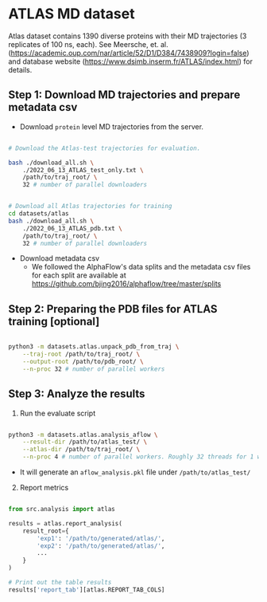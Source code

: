 # ATLAS MD dataset

Atlas dataset contains 1390 diverse proteins with their MD trajectories (3 replicates of 100 ns, each). 
See Meersche, et. al. (https://academic.oup.com/nar/article/52/D1/D384/7438909?login=false) and database website (https://www.dsimb.inserm.fr/ATLAS/index.html) for details.


## Step 1: Download MD trajectories and prepare metadata csv
- Download `protein` level MD trajectories from the server.
```bash

# Download the Atlas-test trajectories for evaluation.

bash ./download_all.sh \
    ./2022_06_13_ATLAS_test_only.txt \
    /path/to/traj_root/ \
    32 # number of parallel downloaders


# Download all Atlas trajectories for training
cd datasets/atlas
bash ./download_all.sh \
    ./2022_06_13_ATLAS_pdb.txt \
    /path/to/traj_root/ \
    32 # number of parallel downloaders
```

- Download metadata csv
    - We followed the AlphaFlow's data splits and the metadata csv files for each split are available at https://github.com/bjing2016/alphaflow/tree/master/splits


## Step 2: Preparing the PDB files for ATLAS training [optional]
```bash

python3 -m datasets.atlas.unpack_pdb_from_traj \
    --traj-root /path/to/traj_root/ \
    --output-root /path/to/pdb_root/ \
    --n-proc 32 # number of parallel workers

```


## Step 3: Analyze the results

1. Run the evaluate script

```bash

python3 -m datasets.atlas.analysis_aflow \
    --result-dir /path/to/atlas_test/ \
    --atlas-dir /path/to/traj_root/ \
    --n-proc 4 # number of parallel workers. Roughly 32 threads for 1 worker.
```
- It will generate an `aflow_analysis.pkl` file under `/path/to/atlas_test/`

2. Report metrics

```python

from src.analysis import atlas

results = atlas.report_analysis(
    result_root={
        'exp1': '/path/to/generated/atlas/',
        'exp2': '/path/to/generated/atlas/',
        ...
    }
)

# Print out the table results
results['report_tab'][atlas.REPORT_TAB_COLS]

```

